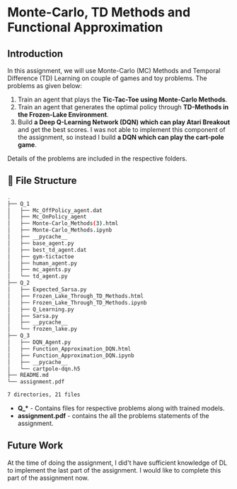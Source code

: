 # Monte-Carlo, TD Methods and Functional Approximation

## Introduction
In this assignment, we will use Monte-Carlo (MC) Methods and Temporal Difference (TD) Learning on couple of games and toy problems.
The problems as given below:
1. Train an agent that plays the **Tic-Tac-Toe using Monte-Carlo Methods**.
2. Train an agent that generates the optimal policy through **TD-Methods in the Frozen-Lake Environment**.
3. Build **a Deep Q-Learning Network (DQN) which can play Atari Breakout** and get the best scores. I was not able to implement this component of the assignment, so instead I build **a DQN which can play the cart-pole game**.

Details of the problems are included in the respective folders.


## :file_folder: File Structure
```bash
.
├── Q_1
│   ├── Mc_OffPolicy_agent.dat
│   ├── Mc_OnPolicy_agent
│   ├── Monte-Carlo_Methods(3).html
│   ├── Monte-Carlo_Methods.ipynb
│   ├── __pycache__
│   ├── base_agent.py
│   ├── best_td_agent.dat
│   ├── gym-tictactoe
│   ├── human_agent.py
│   ├── mc_agents.py
│   └── td_agent.py
├── Q_2
│   ├── Expected_Sarsa.py
│   ├── Frozen_Lake_Through_TD_Methods.html
│   ├── Frozen_Lake_Through_TD_Methods.ipynb
│   ├── Q_Learning.py
│   ├── Sarsa.py
│   ├── __pycache__
│   └── frozen_lake.py
├── Q_3
│   ├── DQN_Agent.py
│   ├── Function_Approximation_DQN.html
│   ├── Function_Approximation_DQN.ipynb
│   ├── __pycache__
│   └── cartpole-dqn.h5
├── README.md
└── assignment.pdf

7 directories, 21 files
```

- **Q_\*** - Contains files for respective problems along with trained models.
- **assignment.pdf** - contains the all the problems statements of the assignment.

## Future Work
At the time of doing the assignment, I did't have sufficient knowledge of DL to implement the last part of the assignment.
I would like to complete this part of the assignment now.
